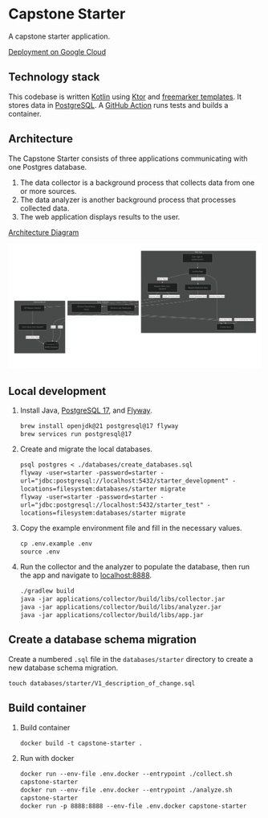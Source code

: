 # Capstone Starter

A capstone starter application.

[Deployment on Google Cloud](https://capstone-service-573036605406.us-central1.run.app/)

## Technology stack

This codebase is written [Kotlin](https://kotlinlang.org/) using [Ktor](https://ktor.io/) and [freemarker templates](https://freemarker.apache.org/).
It stores data in [PostgreSQL](https://www.postgresql.org/).
A [GitHub Action](https://github.com/features/actions) runs tests and builds a container.

## Architecture

The Capstone Starter consists of three applications communicating with one Postgres database.

1.  The data collector is a background process that collects data from one or more sources.
1.  The data analyzer is another background process that processes collected data.
1.  The web application displays results to the user.

[Architecture Diagram](./images/Application_Architecture_Diagram.png)

![Architecture Diagram](./images/Application_Architecture_Diagram.png)

## Local development

1.  Install Java, [PostgreSQL 17](https://formulae.brew.sh/formula/postgresql@17), and [Flyway](https://formulae.brew.sh/formula/flyway).
    ```shell
    brew install openjdk@21 postgresql@17 flyway
    brew services run postgresql@17
    ```

1.  Create and migrate the local databases.
    ```shell
    psql postgres < ./databases/create_databases.sql
    flyway -user=starter -password=starter -url="jdbc:postgresql://localhost:5432/starter_development" -locations=filesystem:databases/starter migrate
    flyway -user=starter -password=starter -url="jdbc:postgresql://localhost:5432/starter_test" -locations=filesystem:databases/starter migrate 
    ```

1.  Copy the example environment file and fill in the necessary values.
    ```shell
    cp .env.example .env 
    source .env
    ```

1.  Run the collector and the analyzer to populate the database, then run the app and navigate to
    [localhost:8888](http://localhost:8888).

    ```shell
    ./gradlew build
    java -jar applications/collector/build/libs/collector.jar
    java -jar applications/collector/build/libs/analyzer.jar
    java -jar applications/collector/build/libs/app.jar
    ```

## Create a database schema migration

Create a numbered `.sql` file in the `databases/starter` directory to create a new database schema migration.

```shell
touch databases/starter/V1_description_of_change.sql
```

## Build container

1.  Build container
    ```shell
    docker build -t capstone-starter .
    ```

1.  Run with docker
    ```shell
    docker run --env-file .env.docker --entrypoint ./collect.sh capstone-starter
    docker run --env-file .env.docker --entrypoint ./analyze.sh capstone-starter
    docker run -p 8888:8888 --env-file .env.docker capstone-starter
    ```   
